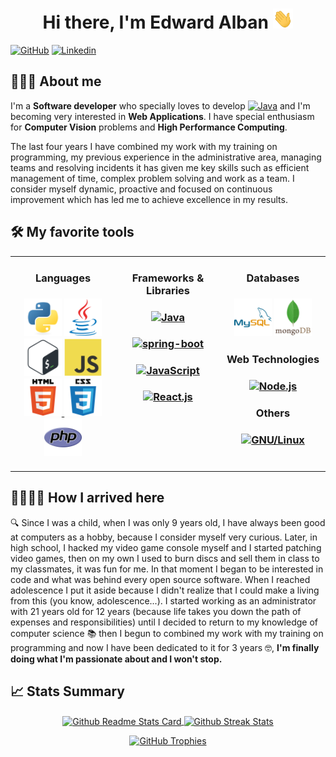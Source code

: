 <h1 align="center">Hi there, I'm Edward Alban <img src="https://raw.githubusercontent.com/ABSphreak/ABSphreak/master/gifs/Hi.gif" height="32"/></h1>
<a href="https://github.com/EdwardInDev" target="_blank"> <img alt="GitHub" title="Edward-Alban" src=https://img.shields.io/badge/-Github-black?style=flat&logo=github></a>
<a href="https://www.linkedin.com/in/edward-alban-imbaquingo-02757a32a" target="_blank"> <img alt="Linkedin" title="Edward-alban" src=https://img.shields.io/badge/-LinkedIn-blue?style=flat&logo=Linkedin&logoColor=white></a>
<!-- <a href="https://stackoverflow.com/story/" target="_blank"> <img alt="StackOverflow" title="" src=https://img.shields.io/badge/-Stack%20overflow-FE7A16?style=flat&logo=stack-overflow&logoColor=white></a> -->

## 👨🏻‍💻 About me

I'm a **Software developer** who specially loves to develop <a href=https://www.java.com/ target="_blank"><img alt="Java" title="Java" src="https://img.shields.io/badge/Java-%23ED8B00.svg?flat&logo=java&logoColor=white"/></a> and I'm becoming very interested in **Web Applications**. I have special enthusiasm for **Computer Vision** problems and **High Performance Computing**.

The last four years I have combined my work with my training on programming, my previous experience in the administrative area, managing teams and resolving incidents it has given me key skills such as efficient management of time, complex problem solving and work as a team. I consider myself dynamic, proactive and focused on continuous improvement which has led me to achieve excellence in my results.


## 🛠️ My favorite tools

<table><tr><td valign="top" align="center" width="32%">

<h3 align="center"> Languages <h3>  
<div align="center">  
<a href="https://www.python.org" target="_blank"> <img src="https://raw.githubusercontent.com/devicons/devicon/master/icons/python/python-original.svg" alt="Python" title="Python" height=60/></a>
    <a href="https://www.java.com" target="_blank"> <img src="https://raw.githubusercontent.com/devicons/devicon/master/icons/java/java-original.svg" alt="Java" title ="Java" height=60/></a>
    <a href="https://www.gnu.org/software/bash/" target="_blank"> <img src="https://raw.githubusercontent.com/devicons/devicon/7a4ca8aa871d6dca81691e018d31eed89cb70a76/icons/bash/bash-original.svg" alt="Bash" title="GNU Bash" height=60/></a>
    <a href="https://developer.mozilla.org/en-US/docs/Web/JavaScript" target="_blank"> <img src="https://raw.githubusercontent.com/devicons/devicon/master/icons/javascript/javascript-original.svg" alt="JavaScript" title="JavaScript" height=60/> </a>
    <a href="https://www.w3schools.com/html/" target="_blank"> <img src="https://raw.githubusercontent.com/devicons/devicon/master/icons/html5/html5-original-wordmark.svg" alt="HTML5" title="HTML5" height=60/> 
    <a href="https://www.w3schools.com/css/" target="_blank"> <img src="https://raw.githubusercontent.com/devicons/devicon/master/icons/css3/css3-original-wordmark.svg" alt="CSS3" title="CSS3" height=60/></a>
    <a href="https://www.php.net/" target="_blank"> <img src="https://raw.githubusercontent.com/devicons/devicon/7a4ca8aa871d6dca81691e018d31eed89cb70a76/icons/php/php-original.svg" alt="PHP" title="PHP" height=60/></a>
</div></td><td valign="top" width="32%">
<h3 align="center"> Frameworks & Libraries <h3>  
<div align="center">  
<h4 aling="left"> <a href=https://www.java.com/ target="_blank"><img alt="Java" title="Java" src="https://img.shields.io/badge/Java-%23ED8B00.svg?flat&logo=java&logoColor=white"/></a></h4>
    <p>
    <a href="https://spring.io/projects/spring-boot" target="_blank"><img alt="spring-boot" title="spring-boot" src="https://upload.wikimedia.org/wikipedia/commons/7/79/Spring_Boot.svg" height=45></a>
    </p>
    <h4 aling="left"><a href=https://developer.mozilla.org/en-US/docs/Web/JavaScript target="_blank"><img alt=JavaScript title="JavaScript" src="https://img.shields.io/badge/JavaScript-%23323330.svg?style=flat&logo=javascript&logoColor=%23F7DF1E"></a></h4>
    <p>
        <a href="https://reactjs.org/" target="_blank"><img alt="React.js" title="React.js" src="https://upload.wikimedia.org/wikipedia/commons/a/a7/React-icon.svg" height=50></a>
    </p>
    
</div></td><td valign="top" align="center" width="32%">
<h3 align="center"> Databases <h3>  
<div align="center">  
   <a href="https://www.mysql.com/" target="_blank"> <img src="https://raw.githubusercontent.com/devicons/devicon/master/icons/mysql/mysql-original-wordmark.svg" alt="MySQL" height=60/></a> 
   <a href="https://www.mongodb.com/" target="_blank"> <img src="https://raw.githubusercontent.com/devicons/devicon/master/icons/mongodb/mongodb-original-wordmark.svg" alt="MongoDB" height=60/></a>
</div>
<h3 align="center"> Web Technologies <h3>  
<div align="center">
    <a href="https://nodejs.org/" target="_blank"><img alt="Node.js" title="Node.js" src="https://upload.wikimedia.org/wikipedia/commons/d/d9/Node.js_logo.svg" height=40></a>
</div>
<h3 align="center"> Others <h3>  
<div align="center">
    <a href="https://www.gnu.org/home.en.html" target="_blank"> <img src="https://upload.wikimedia.org/wikipedia/commons/3/35/Tux.svg" alt="GNU/Linux" title="GNU/Linux" height=40/></a>
 </div>
</td>
</tr>
</table>

 ## 🏃🏻‍♂️‍➡️ How I arrived here

🔍 Since I was a child, when I was only 9 years old, I have always been good at computers as a hobby, because I consider myself very curious. Later, in high school, I hacked my video game console myself and I started patching video games, then on my own I used to burn discs and sell them in class to my classmates, it was fun for me. In that moment I began to be interested in code and what was behind every open source software. When I reached adolescence I put it aside because I didn't realize that I could make a living from this (you know, adolescence...). I started working as an administrator with 21 years old for 12 years (because life takes you down the path of expenses and responsibilities) until I decided to return to my knowledge of computer science 📚 then I begun to combined my work with my training on programming and now I have been dedicated to it for 3 years 🤓, **I'm finally doing what I'm passionate about and I won't stop.**

## :chart_with_upwards_trend: Stats Summary

<p align="center">
    <a href="https://github.com/EdwardInDev">
        <img height="175" align="center" src="https://github-readme-stats.vercel.app/api?username=EdwardInDev&show_icons=true&theme=transparent&hide=prs&include_all_commits=true&card_width=300" alt="Github Readme Stats Card"/>
    </a>
    <a href="https://github.com/EdwardInDev">
        <img height="175" align="center" src="https://streak-stats.demolab.com/?user=EdwardInDev&theme=transparent&hide_current_streak=true&card_width=400" alt="Github Streak Stats"/>
    </a>
</p>

<div align="center">
    <a href="https://github.com/EdwardInDev">
        <img src="https://github-profile-trophy.vercel.app/?username=EdwardInDev&theme=discord&title=MultiLanguage,Stars,Commits,Repositories,Experiece,Followers&column=-1" alt="GitHub Trophies"/>
    </a>
</div>

<!--
**EdwardInDev/EdwardInDev** is a ✨ _special_ ✨ repository because its `README.md` (this file) appears on your GitHub profile.

Here are some ideas to get you started:

- 🔭 I’m currently working on ...
- 🌱 I’m currently learning ...
- 👯 I’m looking to collaborate on ...
- 🤔 I’m looking for help with ...
- 💬 Ask me about ...
- 📫 How to reach me: ...
- 😄 Pronouns: ...
- ⚡ Fun fact: ...
-->
